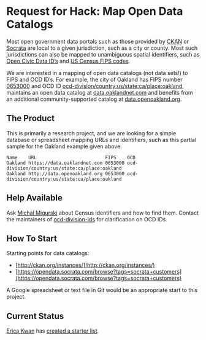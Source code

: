 Request for Hack: Map Open Data Catalogs
========

Most open government data portals such as those provided by [CKAN](http://ckan.org) or [Socrata](http://socrata.com) are local to a given jurisdiction, such as a city or county. Most such jurisdictions can also be mapped to unambiguous spatial identifiers, such as [Open Civic Data ID’s](https://github.com/opencivicdata/ocd-division-ids) and [US Census FIPS codes](http://quickfacts.census.gov/qfd/meta/long_fips.htm).

We are interested in a mapping of open data catalogs (not data sets!) to FIPS and OCD ID’s. For example, the city of Oakland has FIPS number [0653000](http://quickfacts.census.gov/qfd/states/06/0653000.html) and OCD ID [ocd-division/country:us/state:ca/place:oakland](https://github.com/opencivicdata/ocd-division-ids/blob/080131a4c8cf/identifiers/country-us/state-ca-census.csv#L348), maintains an open data catalog at [data.oaklandnet.com](https://data.oaklandnet.com) and benefits from an additional community-supported catalog at [data.openoakland.org](http://data.openoakland.org).


The Product
--------

This is primarily a research project, and we are looking for a simple database or spreadsheet mapping URLs and identifiers, such as this partial sample for the Oakland example given above:

    Name    URL                         FIPS    OCD
    Oakland https://data.oaklandnet.com 0653000 ocd-division/country:us/state:ca/place:oakland
    Oakland http://data.openoakland.org 0653000 ocd-division/country:us/state:ca/place:oakland


Help Available
--------

Ask [Michal Migurski](mailto:mike@codeforamerica.org) about Census identifiers and how to find them. Contact the maintainers of [ocd-division-ids](https://github.com/opencivicdata/ocd-division-ids) for clarification on OCD IDs.


How To Start
--------

Starting points for data catalogs:

* [http://ckan.org/instances/](http://ckan.org/instances/)
* [https://opendata.socrata.com/browse?tags=socrata+customers](https://opendata.socrata.com/browse?tags=socrata+customers)

A Google spreadsheet or text file in Git would be an appropriate start to this project.


Current Status
--------

[Erica Kwan](https://github.com/pui) has [created a starter list](https://github.com/codeforamerica/data-catalogues).
